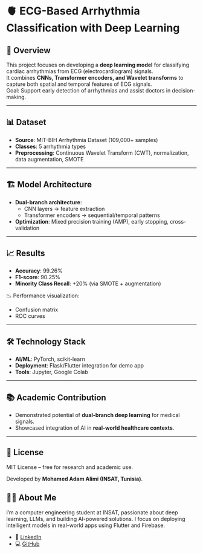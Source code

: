 # 🫀 ECG-Based Arrhythmia Classification with Deep Learning

## 📌 Overview
This project focuses on developing a **deep learning model** for classifying cardiac arrhythmias from ECG (electrocardiogram) signals.  
It combines **CNNs, Transformer encoders, and Wavelet transforms** to capture both spatial and temporal features of ECG signals.  
Goal: Support early detection of arrhythmias and assist doctors in decision-making.

---

## 📊 Dataset
- **Source**: MIT-BIH Arrhythmia Dataset (109,000+ samples)  
- **Classes**: 5 arrhythmia types  
- **Preprocessing**: Continuous Wavelet Transform (CWT), normalization, data augmentation, SMOTE  

---

## 🏗️ Model Architecture
- **Dual-branch architecture**:  
  - CNN layers → feature extraction  
  - Transformer encoders → sequential/temporal patterns  
- **Optimization**: Mixed precision training (AMP), early stopping, cross-validation
  
---

## 📈 Results
- **Accuracy**: 99.26%  
- **F1-score**: 90.25%  
- **Minority Class Recall**: +20% (via SMOTE + augmentation)  

📉 Performance visualization:  
- Confusion matrix  
- ROC curves  

---

## 🛠️ Technology Stack
- **AI/ML**: PyTorch, scikit-learn  
- **Deployment**: Flask/Flutter integration for demo app  
- **Tools**: Jupyter, Google Colab  

---

## 📚 Academic Contribution
- Demonstrated potential of **dual-branch deep learning** for medical signals.  
- Showcased integration of AI in **real-world healthcare contexts**.  

---

## 📄 License
MIT License – free for research and academic use.  

Developed by **Mohamed Adam Alimi (INSAT, Tunisia)**.  

## 🙋‍♂️ About Me

I’m a computer engineering student at INSAT, passionate about deep learning, LLMs, and building AI-powered solutions. I focus on deploying intelligent models in real-world apps using Flutter and Firebase.

- 🔗 [LinkedIn](https://www.linkedin.com/in/mohamed-adam-alimi-99ba02284/)
- 💻 [GitHub](https://github.com/med-adam-alimi)

